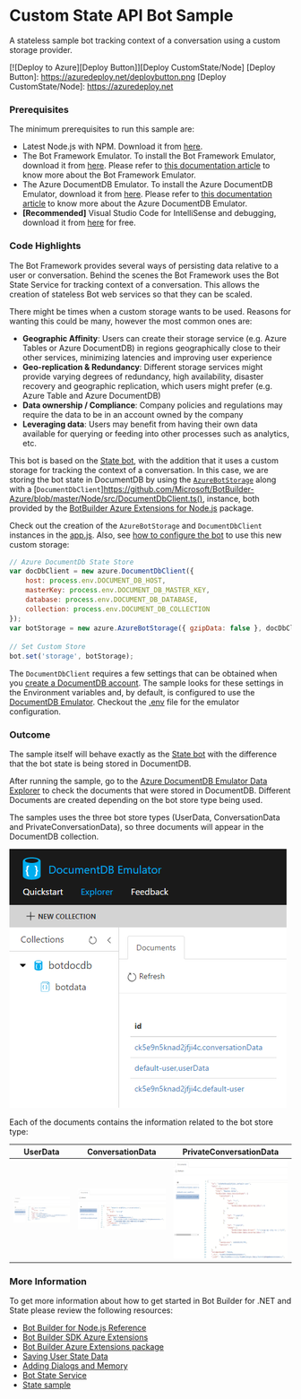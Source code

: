 # Custom State API Bot Sample

A stateless sample bot tracking context of a conversation using a custom storage provider.

[![Deploy to Azure][Deploy Button]][Deploy CustomState/Node]
[Deploy Button]: https://azuredeploy.net/deploybutton.png
[Deploy CustomState/Node]: https://azuredeploy.net

### Prerequisites

The minimum prerequisites to run this sample are:
* Latest Node.js with NPM. Download it from [here](https://nodejs.org/en/download/).
* The Bot Framework Emulator. To install the Bot Framework Emulator, download it from [here](https://aka.ms/bf-bc-emulator). Please refer to [this documentation article](https://docs.botframework.com/en-us/csharp/builder/sdkreference/gettingstarted.html#emulator) to know more about the Bot Framework Emulator.
* The Azure DocumentDB Emulator. To install the Azure DocumentDB Emulator, download it from [here](https://aka.ms/documentdb-emulator). Please refer to [this documentation article](https://docs.microsoft.com/en-us/azure/documentdb/documentdb-nosql-local-emulator) to know more about the Azure DocumentDB Emulator.
* **[Recommended]** Visual Studio Code for IntelliSense and debugging, download it from [here](https://code.visualstudio.com/) for free.

### Code Highlights

The Bot Framework provides several ways of persisting data relative to a user or conversation. Behind the scenes the Bot Framework uses the Bot State Service for tracking context of a conversation. This allows the creation of stateless Bot web services so that they can be scaled.

There might be times when a custom storage wants to be used. Reasons for wanting this could be many, however the most common ones are:

* **Geographic Affinity**: Users can create their storage service (e.g. Azure Tables or Azure DocumentDB) in regions geographically close to their other services, minimizing latencies and improving user experience
* **Geo-replication & Redundancy**: Different storage services might provide varying degrees of redundancy, high availability, disaster recovery and geographic replication, which users might prefer (e.g. Azure Table and Azure DocumentDB)
* **Data ownership / Compliance**: Company policies and regulations may require the data to be in an account owned by the company
* **Leveraging data**: Users may benefit from having their own data available for querying or feeding into other processes such as analytics, etc.

This bot is based on the [State bot](../core-State), with the addition that it uses a custom storage for tracking the context of a conversation. In this case, we are storing the bot state in DocumentDB by using the [`AzureBotStorage`](https://github.com/Microsoft/BotBuilder-Azure/blob/master/Node/src/AzureBotStorage.ts) along with a [`DocumentDbClient`]https://github.com/Microsoft/BotBuilder-Azure/blob/master/Node/src/DocumentDbClient.ts(), instance, both provided by the [BotBuilder Azure Extensions for Node.js](https://www.npmjs.com/package/botbuilder-azure) package.

Check out the creation of the `AzureBotStorage` and `DocumentDbClient` instances in the [app.js](./app.js#L40-L48). Also, see [how to configure the bot](./app.js#L50) to use this new custom storage:

````JavaScript
// Azure DocumentDb State Store
var docDbClient = new azure.DocumentDbClient({
    host: process.env.DOCUMENT_DB_HOST,
    masterKey: process.env.DOCUMENT_DB_MASTER_KEY,
    database: process.env.DOCUMENT_DB_DATABASE,
    collection: process.env.DOCUMENT_DB_COLLECTION
});
var botStorage = new azure.AzureBotStorage({ gzipData: false }, docDbClient);

// Set Custom Store
bot.set('storage', botStorage);
````

The `DocumentDbClient` requires a few settings that can be obtained when you [create a DocumentDB account](https://docs.microsoft.com/en-us/azure/documentdb/documentdb-create-account). The sample looks for these settings in the Environment variables and, by default, is configured to use the [DocumentDB Emulator](https://docs.microsoft.com/en-us/azure/documentdb/documentdb-nosql-local-emulator). Checkout the [.env](./.env#L5-L9) file for the emulator configuration.

### Outcome

The sample itself will behave exactly as the [State bot](../core-State) with the difference that the bot state is being stored in DocumentDB.

After running the sample, go to the [Azure DocumentDB Emulator Data Explorer](https://localhost:8081/_explorer/index.html#) to check the documents that were stored in DocumentDB. Different Documents are created depending on the bot store type being used. 

The samples uses the three bot store types (UserData, ConversationData and PrivateConversationData), so three documents will appear in the DocumentDB collection.

![Sample Outcome](images/outcome.png)

Each of the documents contains the information related to the bot store type:

| UserData| ConversationData | PrivateConversationData |
|----------|-------|----------|
|![Custom State - User Data](images/outcome-userdata.png)|![Custom State - Conversation Data](images/outcome-conversationdata.png)|![Custom State - Private Conversation Data](images/outcome-privateconversationdata.png)|

### More Information

To get more information about how to get started in Bot Builder for .NET and State please review the following resources:
* [Bot Builder for Node.js Reference](https://docs.botframework.com/en-us/node/builder/overview/#navtitle)
* [Bot Builder SDK Azure Extensions](https://github.com/Microsoft/BotBuilder-Azure)
* [Bot Builder Azure Extensions package](https://npmjs.com/package/botbuilder-azure)
* [Saving User State Data](https://docs.botframework.com/en-us/core-concepts/userdata)
* [Adding Dialogs and Memory](https://docs.botframework.com/en-us/node/builder/guides/core-concepts/#adding-dialogs-and-memory)
* [Bot State Service](https://docs.botframework.com/en-us/csharp/builder/sdkreference/stateapi.html)
* [State sample](../core-State)